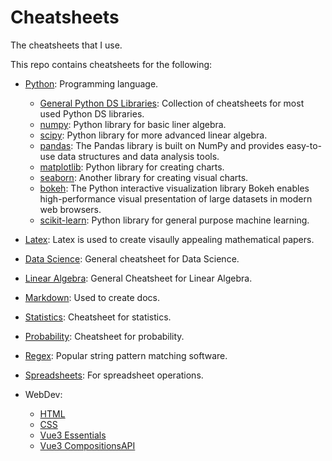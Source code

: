 # Cheatsheets
The cheatsheets that I use.

This repo contains cheatsheets for the following:

* [Python](./cheatsheets/python_ds.pdf): Programming language.
    * [General Python DS Libraries](./cheatsheets/ds_general_python.pdf): Collection of cheatsheets for most used Python DS libraries.
    * [numpy](./cheatsheets/numpy.pdf): Python library for basic liner algebra.
    * [scipy](./cheatsheets/scipy.pdf): Python library for more advanced linear algebra.
    * [pandas](./cheatsheets/pandas.pdf): The Pandas library is built on NumPy and provides easy-to-use data structures and data analysis tools.
    * [matplotlib](./cheatsheets/matplotlib.pdf): Python library for creating charts.
    * [seaborn](./cheatsheets/seaborn.pdf): Another library for creating visual charts.
    * [bokeh](./cheatsheets/bokeh.pdf): The Python interactive visualization library Bokeh enables high-performance visual presentation of large datasets in modern web browsers.
    * [scikit-learn](./cheatsheets/scikitlearn.pdf): Python library for general purpose machine learning.

* [Latex](./cheatsheets/latexcheatsheet.pdf): Latex is used to create visaully appealing mathematical papers.
* [Data Science](./cheatsheets/Data_Science_Cheatsheet.pdf): General cheatsheet for Data Science.
* [Linear Algebra](./cheatsheets/linalg.pdf): General Cheatsheet for Linear Algebra.
* [Markdown](./cheatsheets/markdown-cheat-sheet.md): Used to create docs.
* [Statistics](./cheatsheets/mit_stats.pdf): Cheatsheet for statistics.
* [Probability](./cheatsheets/probability_cheatsheet.pdf): Cheatsheet for probability.
* [Regex](./cheatsheets/regex-cheatsheet.pdf): Popular string pattern matching software.
* [Spreadsheets](./cheatsheets/Excel_Cheat_Sheet.pdf): For spreadsheet operations.

* WebDev:
    * [HTML](./cheatsheets/htmlcheatsheet.pdf)
    * [CSS](./cheatsheets/csscheatsheet.pdf)
    * [Vue3 Essentials](./cheatsheets/Vue3Ess.pdf)
    * [Vue3 CompositionsAPI](./cheatsheets/Vue3Comp.pdf)